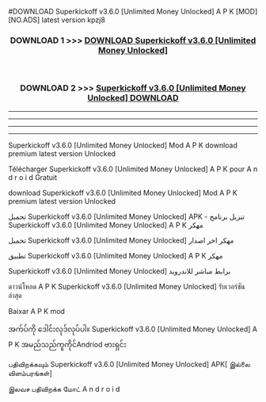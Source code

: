 #DOWNLOAD Superkickoff v3.6.0  [Unlimited Money Unlocked] A P K [MOD] [NO.ADS] latest version kpzj8



<div align="center">

<h3>DOWNLOAD 1 >>> <a href="https://teeasianyam.web.app?sq=Superkickoff v3.6.0  [Unlimited Money Unlocked]">DOWNLOAD Superkickoff v3.6.0  [Unlimited Money Unlocked] </a></h3><br>

<h3>DOWNLOAD 2 >>> <a href="https://teeasianyam.web.app?sq=Superkickoff v3.6.0  [Unlimited Money Unlocked] ">Superkickoff v3.6.0  [Unlimited Money Unlocked]  DOWNLOAD </a></h3>

</div>


----------------------------------------------------------

----------------------------------------------------------

----------------------------------------------------------

----------------------------------------------------------


Superkickoff v3.6.0  [Unlimited Money Unlocked]  Mod A P K download premium latest version Unlocked

Télécharger Superkickoff v3.6.0  [Unlimited Money Unlocked]  A P K pour A n d r o i d Gratuit

download Superkickoff v3.6.0  [Unlimited Money Unlocked]  Mod A P K premium latest version Unlocked

تحميل Superkickoff v3.6.0  [Unlimited Money Unlocked]  APK - تنزيل برنامج Superkickoff v3.6.0  [Unlimited Money Unlocked]  A P K مهكر

تحميل Superkickoff v3.6.0  [Unlimited Money Unlocked]  مهكر اخر اصدار

تطبيق Superkickoff v3.6.0  [Unlimited Money Unlocked]  A P K مهكر

Superkickoff v3.6.0  [Unlimited Money Unlocked]  برابط مباشر للاندرويد

ดาวน์โหลด A P K Superkickoff v3.6.0  [Unlimited Money Unlocked]  รับเวอร์ชันล่าสุด

Baixar A P K mod

အက်ပ်ကို ဒေါင်းလုဒ်လုပ်ပါ။ Superkickoff v3.6.0  [Unlimited Money Unlocked]  A P K အမည်သည်ကူကိုင်Andriod ဗားရှင်း

பதிவிறக்கவும் Superkickoff v3.6.0  [Unlimited Money Unlocked]  APK[ இல்லை விளம்பரங்கள்] 
 
இலவச பதிவிறக்க மோட் A n d r o i d



